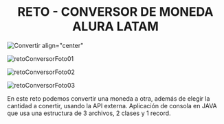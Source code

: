 <h1 align="center">RETO - CONVERSOR DE MONEDA ALURA LATAM</h1>

![Convertir align="center"](https://github.com/jeffkamsteeg/ConversorDeMonedas/assets/61770279/c7b2c9f3-fc36-4efa-aaef-43f49c285b8a)

![retoConversorFoto01](https://github.com/jeffkamsteeg/ConversorDeMonedas/assets/61770279/2c17fd31-2fe4-441f-86e2-edff74a46482)


![retoConversorFoto02](https://github.com/jeffkamsteeg/ConversorDeMonedas/assets/61770279/103c6795-b19f-4a2b-b01f-640751b24fdc)


![retoConversorFoto03](https://github.com/jeffkamsteeg/ConversorDeMonedas/assets/61770279/534cf095-84a2-40cc-bfb4-8019ecc9892e)

<p> En este reto podemos convertir una moneda a otra, además de elegir la cantidad a conertir, usando la API externa. Aplicación de consola en JAVA que usa una estructura de 3 archivos, 2 clases y 1 record.</p>

